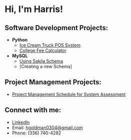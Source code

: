 <h1>Hi, I'm Harris!

<h2>Software Development Projects:</h2>

- <b>Python</b>
  - [Ice Cream Truck POS System](https://github.com/HGoldman0304/Ice-Cream-Truck-POS)
  - [College Fee Calculator](https://github.com/joshmadakor1/4chan-Image-Analysis-Middleware-C964)
- <b>MySQL</b>
  - [Using Sakila Schema](https://github.com/joshmadakor1/Sentinel-Lab)
  - [Creating a new Schema]

<h2>Project Management Projects:</h2>

- [Project Management Schedule for System Assessment](https://www.youtube.com/watch?v=a83ASGn_V_s)

<h2>Connect with me:</h2>

- [LinkedIn](https://www.linkedin.com/in/harrisgoldman/)
- Email: hgoldman0304@gmail.com
- Phone: (336) 740-4282

